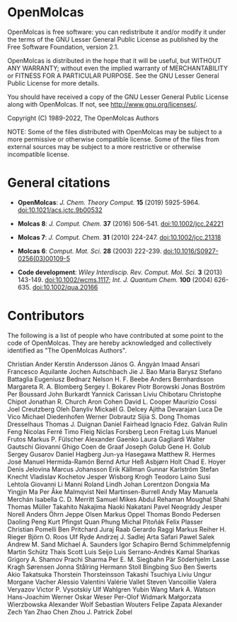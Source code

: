 OpenMolcas
==========

OpenMolcas is free software: you can redistribute it and/or modify it
under the terms of the GNU Lesser General Public License as published by
the Free Software Foundation, version 2.1.

OpenMolcas is distributed in the hope that it will be useful, but
WITHOUT ANY WARRANTY; without even the implied warranty of
MERCHANTABILITY or FITNESS FOR A PARTICULAR PURPOSE. See the GNU Lesser
General Public License for more details.

You should have received a copy of the GNU Lesser General Public License
along with OpenMolcas. If not, see <http://www.gnu.org/licenses/>.

Copyright (C) 1989-2022, The OpenMolcas Authors


NOTE: Some of the files distributed with OpenMolcas may be subject to a more
permissive or otherwise compatible license. Some of the files from external
sources may be subject to a more restrictive or otherwise incompatible license.


General citations
=================

* **OpenMolcas**:
  *J. Chem. Theory Comput.* **15** (2019) 5925-5964. [doi:10.1021/acs.jctc.9b00532](https://doi.org/10.1021/acs.jctc.9b00532)

* **Molcas 8**:
  *J. Comput. Chem.* **37** (2016) 506-541. [doi:10.1002/jcc.24221](https://doi.org/10.1002/jcc.24221)

* **Molcas 7**:
  *J. Comput. Chem.* **31** (2010) 224-247. [doi:10.1002/jcc.21318](https://doi.org/10.1002/jcc.21318)

* **Molcas 6**:
  *Comput. Mat. Sci.* **28** (2003) 222-239. [doi:10.1016/S0927-0256(03)00109-5](https://doi.org/10.1016/S0927-0256(03)00109-5)

* **Code development**:
  *Wiley Interdiscip. Rev. Comput. Mol. Sci.* **3** (2013) 143-149. [doi:10.1002/wcms.1117](https://doi.org/10.1002/wcms.1117);
  *Int. J. Quantum Chem.* **100** (2004) 626-635. [doi:10.1002/qua.20166](https://doi.org/10.1002/qua.20166)


Contributors
============

The following is a list of people who have contributed at some point to the
code of OpenMolcas. They are hereby acknowledged and collectively identified as
"The OpenMolcas Authors".

Christian Ander
Kerstin Andersson
János G. Ángyán
Imaad Ansari
Francesco Aquilante
Jochen Autschbach
Jie J. Bao
Maria Barysz
Stefano Battaglia
Eugeniusz Bednarz
Nelson H. F. Beebe
Anders Bernhardsson
Margareta R. A. Blomberg
Sergey I. Bokarev
Piotr Borowski
Jonas Boström
Per Boussard
John Burkardt
Yannick Carissan
Liviu Chibotaru
Christophe Chipot
Jonathan R. Church
Aron Cohen
David L. Cooper
Maurizio Cossi
Joel Creutzberg
Oleh Danyliv
Mickaël G. Delcey
Ajitha Devarajan
Luca De Vico
Michael Diedenhofen
Werner Dobrautz
Sijia S. Dong
Thomas Dresselhaus
Thomas J. Duignan
Daniel Fairhead
Ignacio Fdez. Galván
Rulin Feng
Nicolas Ferré
Timo Fleig
Niclas Forsberg
Leon Freitag
Luis Manuel Frutos
Markus P. Fülscher
Alexander Gaenko
Laura Gagliardi
Walter Gautschi
Giovanni Ghigo
Coen de Graaf
Joseph Golub
Gene H. Golub
Sergey Gusarov
Daniel Hagberg
Jun-ya Hasegawa
Matthew R. Hermes
José Manuel Hermida-Ramón
Bernd Artur Heß
Asbjørn Holt
Chad E. Hoyer
Denis Jelovina
Marcus Johansson
Erik Källman
Gunnar Karlström
Stefan Knecht
Vladislav Kochetov
Jesper Wisborg Krogh
Teodoro Laino
Susi Lehtola
Giovanni Li Manni
Roland Lindh
Johan Lorentzon
Dongxia Ma
Yingjin Ma
Per Åke Malmqvist
Neil Martinsen-Burrell
Andy May
Manuela Merchán
Isabella C. D. Merritt
Samuel Mikes
Abdul Rehaman Moughal Shahi
Thomas Müller
Takahito Nakajima
Naoki Nakatani
Pavel Neogrády
Jesper Norell
Anders Öhrn
Jeppe Olsen
Markus Oppel
Thomas Bondo Pedersen
Daoling Peng
Kurt Pfingst
Quan Phung
Michal Pitoňák
Felix Plasser
Christian Pomelli
Ben Pritchard
Juraj Raab
Gerardo Raggi
Markus Reiher
H. Rieger
Björn O. Roos
Ulf Ryde
Andrzej J. Sadlej
Arta Safari
Pawel Salek
Andrew M. Sand
Michael A. Saunders
Igor Schapiro
Bernd Schimmelpfennig
Martin Schütz
Thais Scott
Luis Seijo
Luis Serrano-Andrés
Kamal Sharkas
Grigory A. Shamov
Prachi Sharma
Per E. M. Siegbahn
Pär Söderhjelm
Lasse Kragh Sørensen
Jonna Stålring
Hermann Stoll
Bingbing Suo
Ben Swerts
Akio Takatsuka
Thorstein Thorsteinsson
Takashi Tsuchiya
Liviu Ungur
Morgane Vacher
Alessio Valentini
Valérie Vallet
Steven Vancoillie
Valera Veryazov
Victor P. Vysotskiy
Ulf Wahlgren
Yubin Wang
Mark A. Watson
Hans-Joachim Werner
Oskar Weser
Per-Olof Widmark
Małgorzata Wierzbowska
Alexander Wolf
Sebastian Wouters
Felipe Zapata
Alexander Zech
Yan Zhao
Chen Zhou
J. Patrick Zobel


